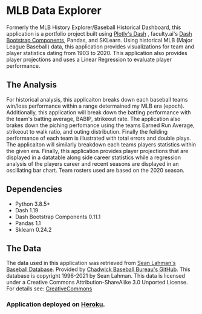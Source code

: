 # MLB Data Explorer
Formerly the MLB History Explorer/Baseball Historical Dashboard, this application is a portfolio project built using [Plotly's Dash](https://plotly.com/dash/)
, faculty.ai's [Dash Bootstrap Components](https://dash-bootstrap-components.opensource.faculty.ai/), Pandas, and SKLearn. 
Using historical MLB (Major League Baseball) data, this application provides visualizations for team and player statistics dating from 1903 to 2020. 
This application also provides player projections and uses a Linear Regression to evaluate player performance.

## The Analysis
For historical analysis, this applicaiton breaks down each baseball teams win/loss performance within a range determained my MLB era (epoch).
Additionally, this application will break down the batting performance with the team's batting average, BABIP, strikeout
rate. The application also brakes down the piching perfomance using the teams Earned Run Average, strikeout to walk ratio, and outing distribution. 
Finally the feilding performance of each team is illustrated with total errors and double plays. The applicaiton will similarly breakdown each teams 
players statistics within the given era. Finally, this application provides player projections that are displayed in a datatable along side career 
statistics while a regression analysis of the players career and recent seasons are displayed in an oscillating bar chart. Team rosters used are based on 
the 2020 season.

## Dependencies
- Python 3.8.5+
- Dash 1.19
- Dash Bootstrap Components 0.11.1
- Pandas 1.1
- Sklearn 0.24.2

## The Data
The data used in this application was retrieved from [Sean Lahman's Baseball Database](http://www.seanlahman.com/baseball-archive/statistics/).
Provided by [Chadwick Baseball Bureau's GitHub](https://github.com/chadwickbureau/baseballdatabank/). 
This database is copyright 1996-2021 by Sean Lahman. This data is licensed under a Creative Commons Attribution-ShareAlike 
3.0 Unported License. For details see: [CreativeCommons](http://creativecommons.org/licenses/by-sa/3.0/)

### Application deployed on [Heroku](https://historicalbaseball.herokuapp.com/).
